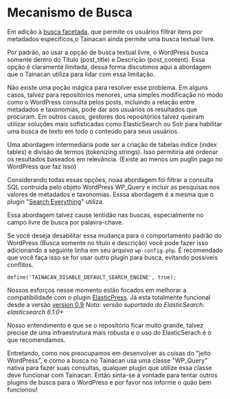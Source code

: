 # Mecanismo de Busca

Em adição à [busca facetada](faceted-search.md), que permite os usuários filtrar itens por metadados específicos,o Tainacan ainda permite uma busca textual livre.

Por padrão, ao usar a opção de busca textual livre, o WordPress busca somente dentro do Título (post_title) e Descrição (post_content). Essa opção é claramente limitada, dessa forma discutimos aqui a abordagem que o Tainacan utiliza para lidar com essa limitação.

Não existe uma poção mágica para resolver esse problema. Em alguns casos, talvez para repositórios menores, uma simples modificação no modo como o WordPress consulta pelos posts, incluindo a relação entre metadados e taxonomias, pode dar aos usuários os resultados que procuram. Em outros casos, gestores dos repositórios talvez queiram utilizar soluções mais sofisticadas como ElasticSearch ou Solr para habilitar uma busca de texto em todo o conteúdo para seus usuários.

Uma abordagem intermediária pode ser a criação de tabelas índice (index tables) e divisão de termos (tokenizing strings). Isso permitiria até ordenar os resultados baseados em relevância. (Existe ao menos um puglin pago no WordPress que faz isso)

Considerando todas essas opções, noaa abordagem foi filtrar a consulta SQL contruida pelo objeto WordPress WP_Query e incluir as pesquisas nos valores de metadados e taxonomias. Esssa abordagem é a mesma que o plugin "[Search Everything](https://wordpress.org/plugins/search-everything/)" utiliza.

Essa abordagem talvez cause lentidão nas buscas, especialmente no campo livre de busca por palavra-chave.

Se você deseja desabilitar essa mudança para o comportamento padrão do WordPress (Busca somente no título e descrição) você pode fazer isso adicionando a seguinte linha em seu arquivo `wp-config.php`. É recomendado que você faça isso se for usar outro plugin para busca, evitando possíveis conflitos.

```
define('TAINACAN_DISABLE_DEFAULT_SEARCH_ENGINE', true);
```

Nossos esforços nesse momento estão focados em melhorar a compatibilidade com o plugin [ElasticPress](https://wordpress.org/plugins/elasticpress/). Já esta totalmente funcional desde a versão [version 0.9](https://tainacan.org/blog/2019/05/20/tainacan-beta-0-9-elastic-search-new-gutenberg-block-and-importers/)
*Nota: versão suportada do ElasticSearch: elasticsearch 6.1.0+*

Nosso entendimento é que se o repositório ficar muito grande, talvez precise de uma infraestrutura mais robusta e o uso do ElasticSerach é o que recomendamos.

Entretando, como nos preocupamos em desenvolver as coisas do "jeito WordPress", e como a busca no Tainacan usa uma classe "WP_Query" nativa para fazer suas consultas, qualquer plugin que utilize essa classe deve funcionar com Tainacan. Então sinta-se à vontade para tentar outros plugins de busca para o WordPress e por favor nos informe o quão bem funcionou!
